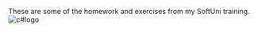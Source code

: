 These are some of the homework and exercises from my SoftUni training.
![c#logo](https://github.com/paktozi/SoftUni-Software-Engineering/assets/130216112/64bdcdbe-7831-418f-93d1-df6196822ad5)

